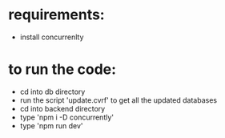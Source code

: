 # requirements:
- install concurrenlty


# to run the code:
- cd into db directory
- run the script 'update.cvrf' to get all the updated databases
- cd into backend directory
- type 'npm i -D concurrently'
- type 'npm run dev'